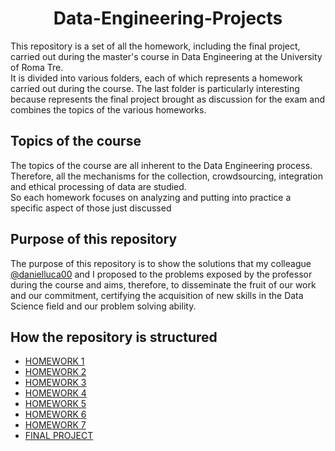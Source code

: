# <div align="center"> Data-Engineering-Projects </div>
This repository is a set of all the homework, including the final project, carried out during the master's course in Data Engineering at the University of Roma Tre.  
It is divided into various folders, each of which represents a homework carried out during the course. The last folder is particularly interesting because represents the final project brought as discussion for the exam and combines the topics of the various homeworks.

 ## Topics of the course   
The topics of the course are all inherent to the Data Engineering process. Therefore, all the mechanisms for the collection, crowdsourcing, integration and ethical processing of data are studied.  
So each homework focuses on analyzing and putting into practice a specific aspect of those just discussed

## Purpose of this repository  
The purpose of this repository is to show the solutions that my colleague [@danielluca00](https://github.com/danielluca00) and I proposed to the problems exposed by the professor during the course and aims, therefore, to disseminate the fruit of our work and our commitment, certifying the acquisition of new skills in the Data Science field and our problem solving ability.  
  
## How the repository is structured
- [HOMEWORK 1](./homework1/README.md)
- [HOMEWORK 2](./homework2/README.md)
- [HOMEWORK 3](./homework3/README.md)
- [HOMEWORK 4](./homework4/README.md)
- [HOMEWORK 5](./homework5/README.md)
- [HOMEWORK 6](./homework6/README.md)
- [HOMEWORK 7](./homework7/README.md)
- [FINAL PROJECT]()
